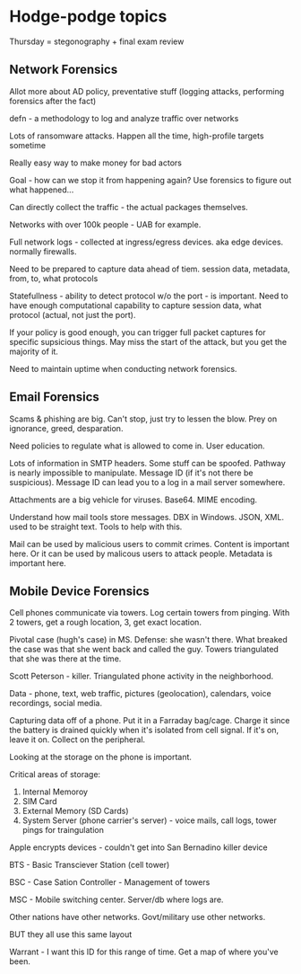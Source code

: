 # Hodge-podge topics

Thursday = stegonography + final exam review

## Network Forensics

Allot more about AD policy, preventative stuff (logging attacks, performing forensics after the fact)

defn - a methodology to log and analyze traffic over networks

Lots of ransomware attacks. Happen all the time, high-profile targets sometime

Really easy way to make money for bad actors

Goal - how can we stop it from happening again? Use forensics to figure out what happened...

Can directly collect the traffic - the actual packages themselves.

Networks with over 100k people - UAB for example.

Full network logs - collected at ingress/egress devices. aka edge devices. normally firewalls.

Need to be prepared to capture data ahead of tiem. session data, metadata, from, to, what protocols

Statefullness - ability to detect protocol w/o the port - is important. Need to have enough computational
capability to capture session data, what protocol (actual, not just the port).

If your policy is good enough, you can trigger full packet captures for specific supsicious things. May
miss the start of the attack, but you get the majority of it.

Need to maintain uptime when conducting network forensics. 

## Email Forensics

Scams & phishing are big. Can't stop, just try to lessen the blow. Prey on ignorance, greed, desparation.

Need policies to regulate what is allowed to come in. User education.

Lots of information in SMTP headers. Some stuff can be spoofed. Pathway is nearly impossible to manipulate.
Message ID (if it's not there be suspicious). Message ID can lead you to a log in a mail server somewhere.

Attachments are a big vehicle for viruses. Base64. MIME encoding.

Understand how mail tools store messages. DBX in Windows. JSON, XML. used to be straight text. 
Tools to help with this.

Mail can be used by malicious users to commit crimes. Content is important here. 
Or it can be used by malicous users to attack people. Metadata is important here.

## Mobile Device Forensics

Cell phones communicate via towers. Log certain towers from pinging. With 2 towers, get a rough 
location, 3, get exact location.

Pivotal case (hugh's case) in MS. Defense: she wasn't there. What breaked the case was 
that she went back and called the guy. Towers triangulated that she was there at the time.

Scott Peterson - killer. Triangulated phone activity in the neighborhood.

Data - phone, text, web traffic, pictures (geolocation), calendars, voice recordings, social media.

Capturing data off of a phone. Put it in a Farraday bag/cage. Charge it since the battery is drained quickly
when it's isolated from cell signal. If it's on, leave it on. Collect on the peripheral.

Looking at the storage on the phone is important. 

Critical areas of storage:
1. Internal Memoroy
1. SIM Card
1. External Memory (SD Cards)
1. System Server (phone carrier's server) - voice mails, call logs, tower pings for traingulation

Apple encrypts devices - couldn't get into San Bernadino killer device

BTS - Basic Transciever Station (cell tower)

BSC - Case Sation Controller  - Management of towers

MSC - Mobile switching center. Server/db where logs are.

Other nations have other networks. Govt/military use other networks.

BUT they all use this same layout

Warrant - I want this ID for this range of time. Get a map of where you've been.

